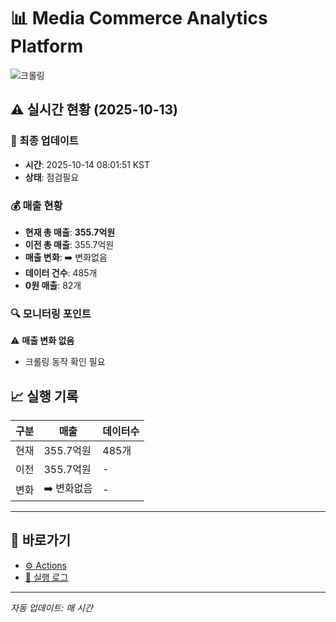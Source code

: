# 📊 Media Commerce Analytics Platform

![크롤링](https://img.shields.io/badge/크롤링-점검필요-yellow)

## ⚠️ 실시간 현황 (2025-10-13)

### 📍 최종 업데이트
- **시간**: 2025-10-14 08:01:51 KST
- **상태**: 점검필요

### 💰 매출 현황
- **현재 총 매출**: **355.7억원**
- **이전 총 매출**: 355.7억원
- **매출 변화**: ➡️ 변화없음
- **데이터 건수**: 485개
- **0원 매출**: 82개

### 🔍 모니터링 포인트

⚠️ **매출 변화 없음**
- 크롤링 동작 확인 필요


## 📈 실행 기록

| 구분 | 매출 | 데이터수 |
|------|------|----------|
| 현재 | 355.7억원 | 485개 |
| 이전 | 355.7억원 | - |
| 변화 | ➡️ 변화없음 | - |

---

## 🔗 바로가기

- [⚙️ Actions](../../actions)
- [📝 실행 로그](../../actions/workflows/daily_scraping.yml)

---

*자동 업데이트: 매 시간*
